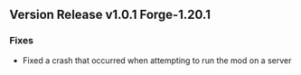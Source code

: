 ## Version Release v1.0.1 Forge-1.20.1

### Fixes
- Fixed a crash that occurred when attempting to run the mod on a server
